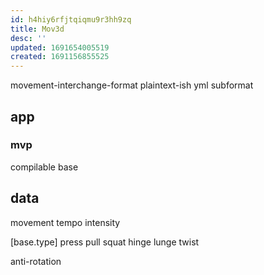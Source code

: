 ```yaml
---
id: h4hiy6rfjtqiqmu9r3hh9zq
title: Mov3d
desc: ''
updated: 1691654005519
created: 1691156855525
---
```


movement-interchange-format
plaintext-ish yml subformat

## app
### mvp
compilable base

## data
movement
  tempo
  intensity

[base.type]
  press
  pull
  squat
  hinge
  lunge
  twist

  anti-rotation
